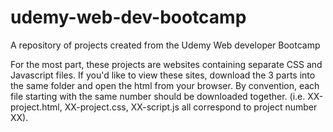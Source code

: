 # udemy-web-dev-bootcamp
A repository of projects created from the Udemy Web developer Bootcamp

For the most part, these projects are websites containing separate CSS and Javascript files.
If you'd like to view these sites, download the 3 parts into the same folder and open the html from your browser. 
By convention, each file starting with the same number should be downloaded together. (i.e. XX-project.html, XX-project.css, XX-script.js all correspond to project number XX).

